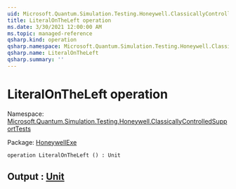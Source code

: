 ```yaml
---
uid: Microsoft.Quantum.Simulation.Testing.Honeywell.ClassicallyControlledSupportTests.LiteralOnTheLeft
title: LiteralOnTheLeft operation
ms.date: 3/30/2021 12:00:00 AM
ms.topic: managed-reference
qsharp.kind: operation
qsharp.namespace: Microsoft.Quantum.Simulation.Testing.Honeywell.ClassicallyControlledSupportTests
qsharp.name: LiteralOnTheLeft
qsharp.summary: ''
---
```


# LiteralOnTheLeft operation

Namespace: [Microsoft.Quantum.Simulation.Testing.Honeywell.ClassicallyControlledSupportTests](xref:Microsoft.Quantum.Simulation.Testing.Honeywell.ClassicallyControlledSupportTests)

Package: [HoneywellExe](https://nuget.org/packages/HoneywellExe)




```qsharp
operation LiteralOnTheLeft () : Unit
```


## Output : [Unit](xref:microsoft.quantum.lang-ref.unit)

